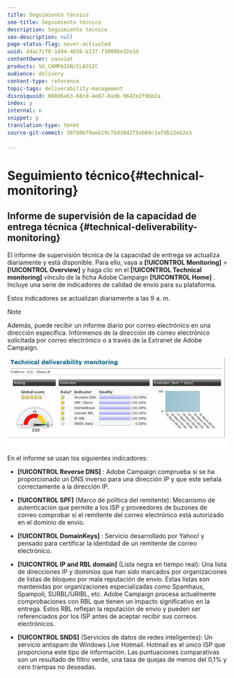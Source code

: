 ```yaml
---
title: Seguimiento técnico
seo-title: Seguimiento técnico
description: Seguimiento técnico
seo-description: null
page-status-flag: never-activated
uuid: 44ac7cf0-1d44-4656-b137-f3008be32e1d
contentOwner: sauviat
products: SG_CAMPAIGN/CLASSIC
audience: delivery
content-type: reference
topic-tags: deliverability-management
discoiquuid: 008d6a63-68cd-4e87-8adb-9642e2f9bb2a
index: y
internal: n
snippet: y
translation-type: tm+mt
source-git-commit: 38700b79aeb19c75d10d2f5eb60c1efdb12e62e3

---
```



# Seguimiento técnico{#technical-monitoring}

## Informe de supervisión de la capacidad de entrega técnica {#technical-deliverability-monitoring}

El informe de supervisión técnica de la capacidad de entrega se actualiza diariamente y está disponible. Para ello, vaya a **[!UICONTROL Monitoring]** > **[!UICONTROL Overview]** y haga clic en el **[!UICONTROL Technical monitoring]** vínculo de la ficha Adobe Campaign **[!UICONTROL Home]** . Incluye una serie de indicadores de calidad de envío para su plataforma.

Estos indicadores se actualizan diariamente a las 9 a. m.

>[!NOTE]
>
>Además, puede recibir un informe diario por correo electrónico en una dirección específica. Infórmenos de la dirección de correo electrónico solicitada por correo electrónico o a través de la Extranet de Adobe Campaign.

![](assets/s_tn_del_monitoring.png)

En el informe se usan los siguientes indicadores:

* **[!UICONTROL Reverse DNS]** : Adobe Campaign comprueba si se ha proporcionado un DNS inverso para una dirección IP y que este señala correctamente a la dirección IP.

* **[!UICONTROL SPF]** (Marco de política del remitente): Mecanismo de autenticación que permite a los ISP y proveedores de buzones de correo comprobar si el remitente del correo electrónico está autorizado en el dominio de envío.

   <!--
    >[!NOTE]
    >
    >The SPF may look **[!UICONTROL Acceptable]** (instead of **[!UICONTROL Good]**) since the report is currently unable to detect the presence of a “redirect” or “include” mechanism. This bug has been submitted to Adobe Campaign R&D to be fixed. In the meantime, please feel free to add 15 points to your global score to obtain your real rating (a **[!UICONTROL Good]** one corresponds to 96 points or higher).
    -->

* **[!UICONTROL DomainKeys]** : Servicio desarrollado por Yahoo! y pensado para certificar la identidad de un remitente de correo electrónico.

* **[!UICONTROL IP and RBL domain]** (Lista negra en tiempo real): Una lista de direcciones IP y dominios que han sido marcados por organizaciones de listas de bloqueo por mala reputación de envío. Estas listas son mantenidas por organizaciones especializadas como Spamhaus, Spampoli, SURBL/URIBL, etc. Adobe Campaign procesa actualmente comprobaciones con RBL que tienen un impacto significativo en la entrega. Estos RBL reflejan la reputación de envío y pueden ser referenciados por los ISP antes de aceptar recibir sus correos electrónicos.

* **[!UICONTROL SNDS]** (Servicios de datos de redes inteligentes): Un servicio [](https://sendersupport.olc.protection.outlook.com/snds/FAQ.aspx)antispam de Windows Live Hotmail. Hotmail es el único ISP que proporciona este tipo de información. Las puntuaciones comparativas son un resultado de filtro verde, una tasa de quejas de menos del 0,1% y cero trampas no deseadas.

<!--
* **[!UICONTROL Reputation Authority]**: This WatchGuard’s score is calculated in real time according to the feedback received from their network worldwide, and also from the different users who use their software.

    Administrators can use such tools to apply a first level filter on their messaging servers.
    If you click on the IP link within the technical report, it will lead you to reputationauthority.org, where you will have the possibility to clean the IP history and get a neutral score again.
    Nevertheless, this action is limited to a number of times per month.
    Please also be aware there is no support provided by WatchGuard‘s Reputation Authority (sending delisting requests is therefore useless). Otherwise, this scoring is based on the following: 
    * Message content (for example: presence of spam words). 
    * IP/Domains reputation (for example: your IPs are listed on an RBL). 
    * IP configuration (for example: IPs associated to different domains). 
    * Volumes sent by IP (for example: presence of peaks or significant variations).
    
    * **[!UICONTROL Sender Score]** : A database of reputed servers ([https://www.senderscore.org/](https://www.senderscore.org/)) issuing a score created by Return Path about your reputation. Think of it like a credit score, but for email senders.-->

<!--## Delivery Reports - Broadcast Statistics {#delivery-reports-broadcast-statistics}

Each delivery will generate a broadcast statistics report when you open a delivery in the “Deliveries List”, which includes some reputation metrics that may impact your deliverability:

![](assets/s_tn_del_monitoring.png)-->
